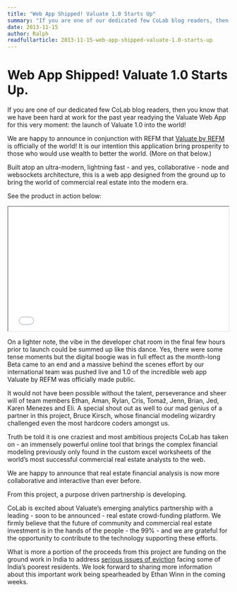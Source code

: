 ```yaml
---
title: "Web App Shipped! Valuate 1.0 Starts Up"
summary: "If you are one of our dedicated few CoLab blog readers, then you know that we have been hard at work for the past year readying the Valuate Web App for this very moment: the launch of Valuate 1.0 into the world!"
date: 2013-11-15
author: Ralph
readfullarticle: 2013-11-15-web-app-shipped-valuate-1.0-starts-up
---
```


# Web App Shipped! Valuate 1.0 Starts Up.

If you are one of our dedicated few CoLab blog readers, then you know that we have been hard at work for the past year readying the Valuate Web App for this very moment: the launch of Valuate 1.0 into the world!

We are happy to announce in conjunction with REFM that [Valuate by REFM](http://www.getrefm.com/) is officially of the world! It is our intention this application bring prosperity to those who would use wealth to better the world. (More on that below.)

Built atop an ultra-modern, lightning fast - and yes, collaborative - node and  websockets architecture, this is a web app designed from the ground up to bring the world of commercial real estate into the modern era.

See the product in action below:

<iframe src="//player.vimeo.com/video/67144430" width="500" height="281" webkitallowfullscreen mozallowfullscreen allowfullscreen></iframe>

On a lighter note, the vibe in the developer chat room in the final few hours prior to launch could be summed up like this dance. Yes, there were some tense moments but the digital boogie was in full effect as the month-long Beta came to an end and a massive behind the scenes effort by our international team was pushed live and 1.0 of the incredible web app Valuate by REFM was officially made public.

It would not have been possible without the talent, perseverance and sheer will of team members Ethan, Aman, Rylan, Cris, Tomaž, Jenn, Brian, Jed, Karen Menezes and Eli. A special shout out as well to our mad genius of a partner in this project, Bruce Kirsch, whose financial modeling wizardry challenged even the most hardcore coders amongst us.

Truth be told it is one craziest and most ambitious projects CoLab has taken on - an immensely powerful online tool that brings the complex financial modeling previously only found in the custom excel worksheets of the world’s most successful commercial real estate analysts to the web.

We are happy to announce that real estate financial analysis is now more collaborative and interactive than ever before.

From this project, a purpose driven partnership is developing.

CoLab is excited about Valuate’s emerging analytics partnership with a leading - soon to be announced - real estate crowd-funding platform. We firmly believe that the future of community and commercial real estate investment is in the hands of the people - the 99% - and we are grateful for the opportunity to contribute to the technology supporting these efforts.

What is more a portion of the proceeds from this project are funding on the ground work in India to address [serious issues of eviction](http://india.blogs.nytimes.com/2013/11/05/a-slum-spends-sleepless-nights-in-fear-of-eviction/?src=rechp&_r=1) facing some of India’s poorest residents.  We look forward to sharing more information about this important work being spearheaded by Ethan Winn in the coming weeks.
